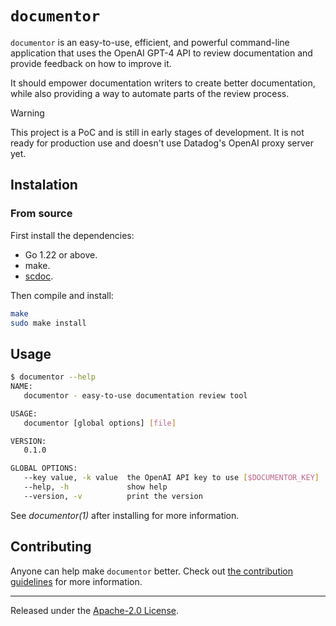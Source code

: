 # `documentor`

`documentor` is an easy-to-use, efficient, and powerful command-line
application that uses the OpenAI GPT-4 API to review documentation and
provide feedback on how to improve it.

It should empower documentation writers to create better documentation,
while also providing a way to automate parts of the review process.

> [!WARNING]
> This project is a PoC and is still in early stages of development. It
> is not ready for production use and doesn't use Datadog's OpenAI proxy
> server yet.

## Instalation

### From source

First install the dependencies:

- Go 1.22 or above.
- make.
- [scdoc](https://git.sr.ht/~sircmpwn/scdoc).

Then compile and install:

```bash
make
sudo make install
```

## Usage

```bash
$ documentor --help
NAME:
   documentor - easy-to-use documentation review tool

USAGE:
   documentor [global options] [file]

VERSION:
   0.1.0

GLOBAL OPTIONS:
   --key value, -k value  the OpenAI API key to use [$DOCUMENTOR_KEY]
   --help, -h             show help
   --version, -v          print the version
```

See _documentor(1)_ after installing for more information.

## Contributing

Anyone can help make `documentor` better. Check out [the contribution
guidelines](CONTRIBUTING.md) for more information.

---

Released under the [Apache-2.0 License](LICENSE.md).
